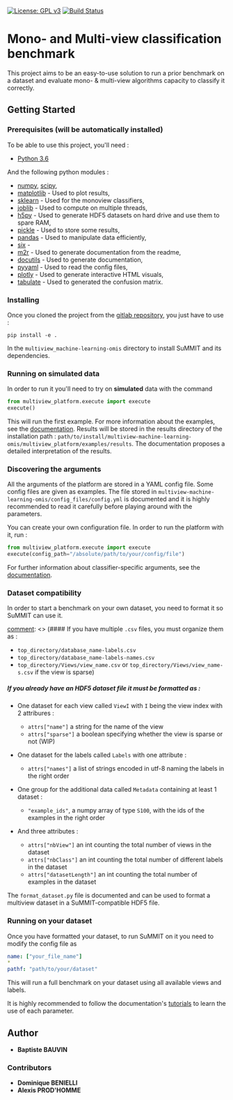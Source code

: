 [![License: GPL v3](https://img.shields.io/badge/License-GPL%20v3-blue.svg)](http://www.gnu.org/licenses/gpl-3.0)
[![Build Status](https://gitlab.lis-lab.fr/baptiste.bauvin/multiview-machine-learning-omis/badges/develop/pipeline.svg)](https://gitlab.lis-lab.fr/baptiste.bauvin/multiview-machine-learning-omis/badges/develop/pipeline.svg)
# Mono- and Multi-view classification benchmark

This project aims to be an easy-to-use solution to run a prior benchmark on a dataset and evaluate mono- & multi-view algorithms capacity to classify it correctly.

## Getting Started

### Prerequisites (will be automatically installed)

To be able to use this project, you'll need :

* [Python 3.6](https://docs.python.org/3/) 

And the following python modules :

* [numpy](http://www.numpy.org/), [scipy](https://scipy.org/),
* [matplotlib](http://matplotlib.org/) - Used to plot results,
* [sklearn](http://scikit-learn.org/stable/) - Used for the monoview classifiers,
* [joblib](https://pypi.python.org/pypi/joblib) - Used to compute on multiple threads,
* [h5py](https://www.h5py.org) - Used to generate HDF5 datasets on hard drive and use them to spare RAM,
* [pickle](https://docs.python.org/3/library/pickle.html) - Used to store some results,
* [pandas](https://pandas.pydata.org/) - Used to manipulate data efficiently,
* [six](https://pypi.org/project/six/) - 
* [m2r](https://pypi.org/project/m2r/) - Used to generate documentation from the readme,
* [docutils](https://pypi.org/project/docutils/) - Used to generate documentation,
* [pyyaml](https://pypi.org/project/PyYAML/) - Used to read the config files,
* [plotly](https://plot.ly/) - Used to generate interactive HTML visuals,
* [tabulate](https://pypi.org/project/tabulate/) - Used to generated the confusion matrix.


### Installing

Once you cloned the project from the [gitlab repository](https://gitlab.lis-lab.fr/baptiste.bauvin/multiview-machine-learning-omis/), you just have to use :  

```
pip install -e .
```
In the `multiview_machine-learning-omis` directory to install SuMMIT and its dependencies.

### Running on simulated data

In order to run it you'll need to try on **simulated** data with the command
```python 
from multiview_platform.execute import execute
execute()
```
This will run the first example. For more information about the examples, see the [documentation](http://baptiste.bauvin.pages.lis-lab.fr/multiview-machine-learning-omis/).
Results will be stored in the results directory of the installation path : 
`path/to/install/multiview-machine-learning-omis/multiview_platform/examples/results`.
The documentation proposes a detailed interpretation of the results. 

### Discovering the arguments

All the arguments of the platform are stored in a YAML config file. Some config files are given as examples. 
The file stored in `multiview-machine-learning-omis/config_files/config.yml` is documented and it is highly recommended
to read it carefully before playing around with the parameters.   

You can create your own configuration file. In order to run the platform with it, run : 
```python
from multiview_platform.execute import execute
execute(config_path="/absolute/path/to/your/config/file")
```

For further information about classifier-specific arguments, see the [documentation](http://baptiste.bauvin.pages.lis-lab.fr/multiview-machine-learning-omis/). 
 

### Dataset compatibility

In order to start a benchmark on your own dataset, you need to format it so SuMMIT can use it. 

[comment]: <> (You can have either a directory containing `.csv` files or a HDF5 file.) 

[comment]: <> (#### If you have multiple `.csv` files, you must organize them as : 
* `top_directory/database_name-labels.csv`
* `top_directory/database_name-labels-names.csv`
* `top_directory/Views/view_name.csv` or `top_directory/Views/view_name-s.csv` if the view is sparse)

[comment]: <> (With `top_directory` being the last directory in the `pathF` argument)
 
##### If you already have an HDF5 dataset file it must be formatted as : 

* One dataset for each view called `ViewI` with `I` being the view index with 2 attribures : 
    * `attrs["name"]` a string for the name of the view
    * `attrs["sparse"]` a boolean specifying whether the view is sparse or not (WIP)
 

* One dataset for the labels called `Labels` with one attribute : 
    * `attrs["names"]` a list of strings encoded in utf-8 naming the labels in the right order


* One group for the additional data called `Metadata` containing at least 1 dataset :
    * `"example_ids"`, a numpy array of type `S100`, with the ids of the examples in the right order
* And three attributes : 
    * `attrs["nbView"]` an int counting the total number of views in the dataset
    * `attrs["nbClass"]` an int counting the total number of different labels in the dataset
    * `attrs["datasetLength"]` an int counting the total number of examples in the dataset

The `format_dataset.py` file is documented and can be used to format a multiview dataset in a SuMMIT-compatible HDF5 file.

### Running on your dataset 

Once you have formatted your dataset, to run SuMMIT on it you need to modify the config file as  
```yaml
name: ["your_file_name"]
*
pathf: "path/to/your/dataset"
```
This will run a full benchmark on your dataset using all available views and labels.
 
It is highly recommended to follow the documentation's [tutorials](http://baptiste.bauvin.pages.lis-lab.fr/multiview-machine-learning-omis/tutorials/index.html) to learn the use of each parameter. 
 

## Author

* **Baptiste BAUVIN**

### Contributors

* **Dominique BENIELLI**
* **Alexis PROD'HOMME**